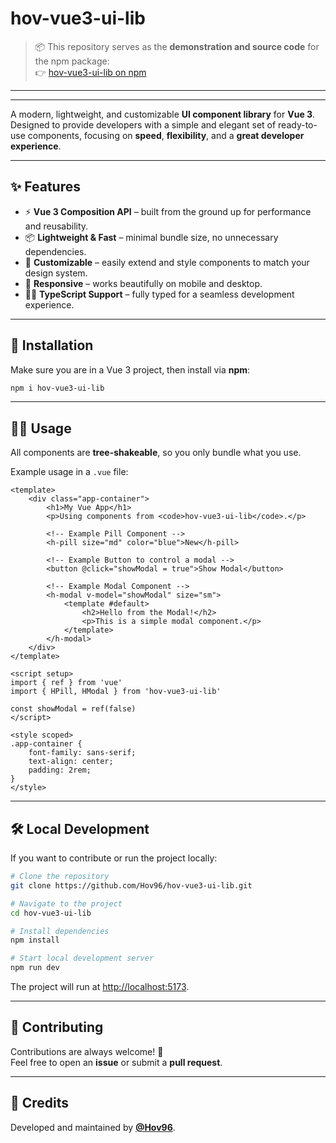 # hov-vue3-ui-lib

> 📦 This repository serves as the **demonstration and source code** for the npm package:  
> 👉 [hov-vue3-ui-lib on npm](https://www.npmjs.com/package/hov-vue3-ui-lib)

---
---

A modern, lightweight, and customizable **UI component library** for **Vue 3**.  
Designed to provide developers with a simple and elegant set of ready-to-use components, focusing on **speed**, **flexibility**, and a **great developer experience**.

---

## ✨ Features

-   ⚡ **Vue 3 Composition API** – built from the ground up for performance and reusability.
-   📦 **Lightweight & Fast** – minimal bundle size, no unnecessary dependencies.
-   🎨 **Customizable** – easily extend and style components to match your design system.
-   📱 **Responsive** – works beautifully on mobile and desktop.
-   🧑‍💻 **TypeScript Support** – fully typed for a seamless development experience.

---

## 🚀 Installation

Make sure you are in a Vue 3 project, then install via **npm**:

```bash
npm i hov-vue3-ui-lib
```

---

## 🧑‍💻 Usage

All components are **tree-shakeable**, so you only bundle what you use.

Example usage in a `.vue` file:

```vue
<template>
    <div class="app-container">
        <h1>My Vue App</h1>
        <p>Using components from <code>hov-vue3-ui-lib</code>.</p>

        <!-- Example Pill Component -->
        <h-pill size="md" color="blue">New</h-pill>

        <!-- Example Button to control a modal -->
        <button @click="showModal = true">Show Modal</button>

        <!-- Example Modal Component -->
        <h-modal v-model="showModal" size="sm">
            <template #default>
                <h2>Hello from the Modal!</h2>
                <p>This is a simple modal component.</p>
            </template>
        </h-modal>
    </div>
</template>

<script setup>
import { ref } from 'vue'
import { HPill, HModal } from 'hov-vue3-ui-lib'

const showModal = ref(false)
</script>

<style scoped>
.app-container {
    font-family: sans-serif;
    text-align: center;
    padding: 2rem;
}
</style>
```

---

## 🛠️ Local Development

If you want to contribute or run the project locally:

```bash
# Clone the repository
git clone https://github.com/Hov96/hov-vue3-ui-lib.git

# Navigate to the project
cd hov-vue3-ui-lib

# Install dependencies
npm install

# Start local development server
npm run dev
```

The project will run at [http://localhost:5173](http://localhost:5173).

---

## 🤝 Contributing

Contributions are always welcome! 🎉  
Feel free to open an **issue** or submit a **pull request**.

---

## 💖 Credits

Developed and maintained by [**@Hov96**](https://github.com/Hov96).
